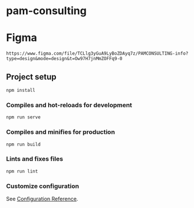 # pam-consulting

# Figma
```
https://www.figma.com/file/TCLlg3yGuA9LyBoZDAyq7z/PAMCONSULTING-info?type=design&mode=design&t=Ow97H7jnMmZOFFq9-0
```

## Project setup
```
npm install
```

### Compiles and hot-reloads for development
```
npm run serve
```

### Compiles and minifies for production
```
npm run build
```

### Lints and fixes files
```
npm run lint
```

### Customize configuration
See [Configuration Reference](https://cli.vuejs.org/config/).
